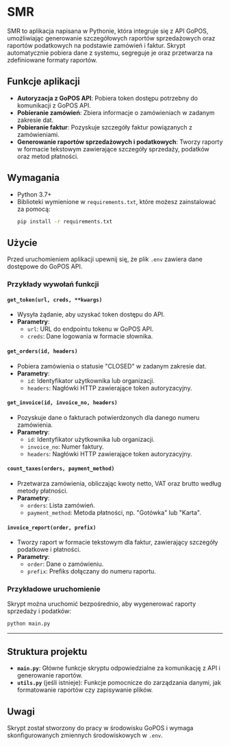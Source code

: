 
# SMR

SMR to aplikacja napisana w Pythonie, która integruje się z API GoPOS, umożliwiając generowanie szczegółowych raportów sprzedażowych oraz raportów podatkowych na podstawie zamówień i faktur. Skrypt automatycznie pobiera dane z systemu, segreguje je oraz przetwarza na zdefiniowane formaty raportów.

## Funkcje aplikacji

- **Autoryzacja z GoPOS API**: Pobiera token dostępu potrzebny do komunikacji z GoPOS API.
- **Pobieranie zamówień**: Zbiera informacje o zamówieniach w zadanym zakresie dat.
- **Pobieranie faktur**: Pozyskuje szczegóły faktur powiązanych z zamówieniami.
- **Generowanie raportów sprzedażowych i podatkowych**: Tworzy raporty w formacie tekstowym zawierające szczegóły sprzedaży, podatków oraz metod płatności.

## Wymagania

- Python 3.7+
- Biblioteki wymienione w `requirements.txt`, które możesz zainstalować za pomocą:
  ```bash
  pip install -r requirements.txt
  ```

## Użycie

Przed uruchomieniem aplikacji upewnij się, że plik `.env` zawiera dane dostępowe do GoPOS API.

### Przykłady wywołań funkcji

#### `get_token(url, creds, **kwargs)`
- Wysyła żądanie, aby uzyskać token dostępu do API. 
- **Parametry**:
  - `url`: URL do endpointu tokenu w GoPOS API.
  - `creds`: Dane logowania w formacie słownika.

#### `get_orders(id, headers)`
- Pobiera zamówienia o statusie "CLOSED" w zadanym zakresie dat.
- **Parametry**:
  - `id`: Identyfikator użytkownika lub organizacji.
  - `headers`: Nagłówki HTTP zawierające token autoryzacyjny.

#### `get_invoice(id, invoice_no, headers)`
- Pozyskuje dane o fakturach potwierdzonych dla danego numeru zamówienia.
- **Parametry**:
  - `id`: Identyfikator użytkownika lub organizacji.
  - `invoice_no`: Numer faktury.
  - `headers`: Nagłówki HTTP zawierające token autoryzacyjny.

#### `count_taxes(orders, payment_method)`
- Przetwarza zamówienia, obliczając kwoty netto, VAT oraz brutto według metody płatności.
- **Parametry**:
  - `orders`: Lista zamówień.
  - `payment_method`: Metoda płatności, np. "Gotówka" lub "Karta".

#### `invoice_report(order, prefix)`
- Tworzy raport w formacie tekstowym dla faktur, zawierający szczegóły podatkowe i płatności.
- **Parametry**:
  - `order`: Dane o zamówieniu.
  - `prefix`: Prefiks dołączany do numeru raportu.

### Przykładowe uruchomienie
Skrypt można uruchomić bezpośrednio, aby wygenerować raporty sprzedaży i podatków:
```bash
python main.py
```

---

## Struktura projektu

- **`main.py`**: Główne funkcje skryptu odpowiedzialne za komunikację z API i generowanie raportów.
- **`utils.py`** (jeśli istnieje): Funkcje pomocnicze do zarządzania danymi, jak formatowanie raportów czy zapisywanie plików.

## Uwagi

Skrypt został stworzony do pracy w środowisku GoPOS i wymaga skonfigurowanych zmiennych środowiskowych w `.env`.
